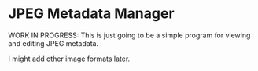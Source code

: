 # JPEG Metadata Manager

WORK IN PROGRESS: This is just going to be a simple program for viewing and editing JPEG metadata.

I might add other image formats later.